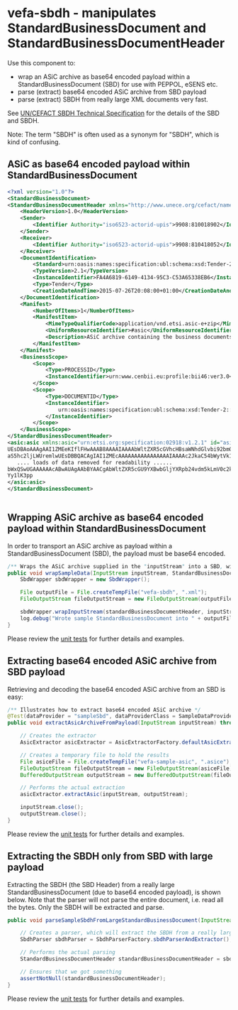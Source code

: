 # vefa-sbdh - manipulates StandardBusinessDocument and StandardBusinessDocumentHeader 

Use this component to:

* wrap an ASiC archive as base64 encoded payload within a StandardBusinessDocument (SBD) for use with PEPPOL, eSENS etc. 
* parse (extract) base64 encoded ASiC archive from SBD payload
* parse (extract) SBDH from really large XML documents very fast.

See [UN/CEFACT SBDH Technical Specification](http://www.gs1.org/docs/gs1_un-cefact_%20xml_%20profiles/CEFACT_SBDH_TS_version1.3.pdf)
for the details of the SBD and SBDH.

Note: The term "SBDH" is often used as a synonym for "SBDH", which is kind of confusing.

## ASiC as base64 encoded payload within StandardBusinessDocument
```xml
<?xml version="1.0"?>
<StandardBusinessDocument>
<StandardBusinessDocumentHeader xmlns="http://www.unece.org/cefact/namespaces/StandardBusinessDocumentHeader">
    <HeaderVersion>1.0</HeaderVersion>
    <Sender>
        <Identifier Authority="iso6523-actorid-upis">9908:810018902</Identifier>
    </Sender>
    <Receiver>
        <Identifier Authority="iso6523-actorid-upis">9908:810418052</Identifier>
    </Receiver>
    <DocumentIdentification>
        <Standard>urn:oasis:names:specification:ubl:schema:xsd:Tender-2</Standard>
        <TypeVersion>2.1</TypeVersion>
        <InstanceIdentifier>FA4A6819-6149-4134-95C3-C53A65338EB6</InstanceIdentifier>
        <Type>Tender</Type>
        <CreationDateAndTime>2015-07-26T20:08:00+01:00</CreationDateAndTime>
    </DocumentIdentification>
    <Manifest>
        <NumberOfItems>1</NumberOfItems>
        <ManifestItem>
            <MimeTypeQualifierCode>application/vnd.etsi.asic-e+zip</MimeTypeQualifierCode>
            <UniformResourceIdentifier>#asic</UniformResourceIdentifier>
            <Description>ASiC archive containing the business documents.</Description>
        </ManifestItem>
    </Manifest>
    <BusinessScope>
        <Scope>
            <Type>PROCESSID</Type>
            <InstanceIdentifier>urn:www.cenbii.eu:profile:bii46:ver3.0</InstanceIdentifier>
        </Scope>
        <Scope>
            <Type>DOCUMENTID</Type>
            <InstanceIdentifier>
                urn:oasis:names:specification:ubl:schema:xsd:Tender-2::Tender##urn:www.cenbii.eu:transaction:biitrdm090:ver3.0::2.1
            </InstanceIdentifier>
        </Scope>
    </BusinessScope>
</StandardBusinessDocumentHeader>
<asic:asic xmlns:asic="urn:etsi.org:specification:02918:v1.2.1" id="asic">
UEsDBAoAAAgAAI1ZMEeKIflFHwAAAB8AAAAIAAAAbWltZXR5cGVhcHBsaWNhdGlvbi92bmQuZXRz
aS5hc2ljLWUremlwUEsDBBQACAgIAI1ZMEcAAAAAAAAAAAAAAAAIAAAAc2JkaC54bWytVk1z2kgQ
   .... loads of data removed for readability ......
bWxQSwUGAAAAAAcABwAUAgAAbBYAACgAbWltZXR5cGU9YXBwbGljYXRpb24vdm5kLmV0c2kuYXNp
Yy1lK3pp
</asic:asic>
</StandardBusinessDocument>
   
```

## Wrapping ASiC archive as base64 encoded payload within StandardBusinessDocument

In order to transport an ASiC archive as payload within a StandardBusinessDocument (SBD), the payload must 
be base64 encoded.

```java
/** Wraps the ASiC archive supplied in the "inputStream" into a SBD, with the supplied SBDH */
public void wrapSampleData(InputStream inputStream, StandardBusinessDocumentHeader standardBusinessDocumentHeader) throws Exception {
    SbdWrapper sbdWrapper = new SbdWrapper();

    File outputFile = File.createTempFile("vefa-sbdh", ".xml");
    FileOutputStream fileOutputStream = new FileOutputStream(outputFile);

    sbdWrapper.wrapInputStream(standardBusinessDocumentHeader, inputStream, fileOutputStream);
    log.debug("Wrote sample StandardBusinessDocument into " + outputFile.toString());
}
```

Please review the [unit tests](src/test/java/no/difi/vefa/sbdh) for further details and examples.
  

## Extracting base64 encoded ASiC archive from SBD payload

Retrieving and decoding the base64 encoded ASiC archive from an SBD is easy:

```java
/** Illustrates how to extract base64 encoded ASiC archive */
@Test(dataProvider = "sampleSbd", dataProviderClass = SampleDataProvider.class)
public void extractAsicArchiveFromPayload(InputStream inputStream) throws Exception {

    // Creates the extractor
    AsicExtractor asicExtractor = AsicExtractorFactory.defaultAsicExtractor();

    // Creates a temporary file to hold the results
    File asiceFile = File.createTempFile("vefa-sample-asic", ".asice");
    FileOutputStream fileOutputStream = new FileOutputStream(asiceFile);
    BufferedOutputStream outputStream = new BufferedOutputStream(fileOutputStream);

    // Performs the actual extraction
    asicExtractor.extractAsic(inputStream, outputStream);

    inputStream.close();
    outputStream.close();
}
```

Please review the [unit tests](src/test/java/no/difi/vefa/sbdh) for further details and examples.

## Extracting the SBDH only from SBD with large payload

Extracting the SBDH (the SBD Header) from a really large StandardBusinessDocument (due to base64 encoded payload), 
is shown below. Note that the parser will not parse the entire document, i.e. read all the bytes. Only the SBDH 
will be extracted and parse.

```java
public void parseSampleSbdhFromLargeStandardBusinessDocument(InputStream sbdInputStream) throws Exception {

    // Creates a parser, which will extract the SBDH from a really large xml file
    SbdhParser sbdhParser = SbdhParserFactory.sbdhParserAndExtractor();

    // Performs the actual parsing
    StandardBusinessDocumentHeader standardBusinessDocumentHeader = sbdhParser.parse(sbdInputStream);

    // Ensures that we got something
    assertNotNull(standardBusinessDocumentHeader);
}

```

Please review the [unit tests](src/test/java/no/difi/vefa/sbdh) for further details and examples.

